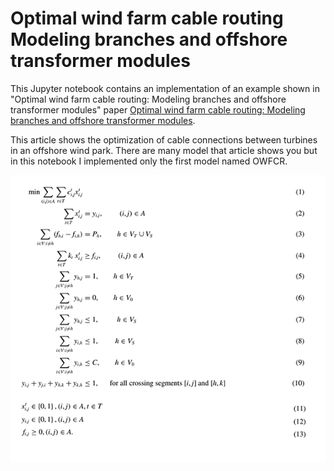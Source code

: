 # Optimal wind farm cable routing Modeling branches and offshore transformer modules 
This Jupyter notebook contains an implementation of an example shown in "Optimal wind farm cable routing: Modeling branches and offshore transformer modules" paper [Optimal wind farm cable routing: Modeling branches and offshore transformer modules](https://onlinelibrary.wiley.com/doi/abs/10.1002/net.21804).

This article shows the optimization of cable connections between turbines in an offshore wind park. There are many model that article shows you but in this notebook I implemented only the first model named OWFCR.


![Model](https://github.com/ManuelDiPietro/Optimal-wind-farm-cable-routing-Modeling-branches-and-offshore-transformer-modules/blob/master/images/model.png)
